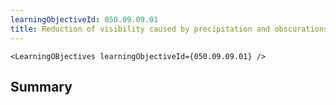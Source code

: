 ```yaml
---
learningObjectiveId: 050.09.09.01
title: Reduction of visibility caused by precipitation and obscurations
---
```


```tsx eval
<LearningOBjectives learningObjectiveId={050.09.09.01} />
```

## Summary

